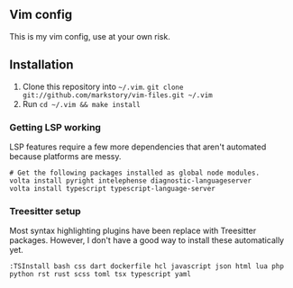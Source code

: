 ## Vim config

This is my vim config, use at your own risk.

## Installation

1. Clone this repository into `~/.vim`. `git clone git://github.com/markstory/vim-files.git ~/.vim`
2. Run `cd ~/.vim && make install`

### Getting LSP working

LSP features require a few more dependencies that aren't automated because platforms are messy.

```shell
# Get the following packages installed as global node modules.
volta install pyright intelephense diagnostic-languageserver
volta install typescript typescript-language-server
```

### Treesitter setup

Most syntax highlighting plugins have been replace with Treesitter packages.
However, I don't have a good way to install these automatically yet.

```
:TSInstall bash css dart dockerfile hcl javascript json html lua php python rst rust scss toml tsx typescript yaml
```
